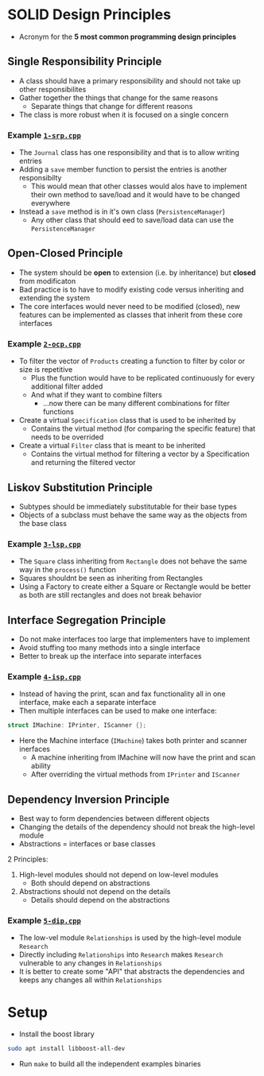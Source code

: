 # SOLID Design Principles
- Acronym for the **5 most common programming design principles**

## **S**ingle Responsibility Principle
- A class should have a primary responsibility and should not take up other responsibilites
- Gather together the things that change for the same reasons
  - Separate things that change for different reasons
- The class is more robust when it is focused on a single concern

### Example [`1-srp.cpp`](1-srp.cpp)
- The `Journal` class has one responsibility and that is to allow writing entries
- Adding a `save` member function to persist the entries is another responsibilty
    - This would mean that other classes would alos have to implement their own method to save/load and it would have to be changed everywhere
- Instead a `save` method is in it's own class (`PersistenceManager`)
    - Any other class that should eed to save/load data can use the `PersistenceManager`

## **O**pen-Closed Principle
- The system should be **open** to extension (i.e. by inheritance) but **closed** from modificaton
- Bad practice is to have to modify existing code versus inheriting and extending the system
- The core interfaces would never need to be modified (closed), new features can be implemented as classes that inherit from these core interfaces

### Example [`2-ocp.cpp`](2-ocp.cpp)
- To filter the vector of `Products` creating a function to filter by color or size is repetitive
  - Plus the function would have to be replicated continuously for every additional filter added
  - And what if they want to combine filters
    - ...now there can be many different combinations for filter functions
- Create a virtual `Specification` class that is used to be inherited by
  - Contains the virtual method (for comparing the specific feature) that needs to be overrided
- Create a virtual `Filter` class that is meant to be inherited
  - Contains the virtual method for filtering a vector by a Specification and returning the filtered vector


## **L**iskov Substitution Principle
- Subtypes should be immediately substitutable for their base types
- Objects of a subclass must behave the same way as the objects from the base class

### Example [`3-lsp.cpp`](3-lsp.cpp)
- The `Square` class inheriting from `Rectangle` does not behave the same way in the `process()` function
- Squares shouldnt be seen as inheriting from Rectangles
- Using a Factory to create either a Square or Rectangle would be better as both are still rectangles and does not break behavior

## **I**nterface Segregation Principle
- Do not make interfaces too large that implementers have to implement
- Avoid stuffing too many methods into a single interface
- Better to break up the interface into separate interfaces

### Example [`4-isp.cpp`](4-isp.cpp)
- Instead of having the print, scan and fax functionality all in one interface, make each a separate interface
- Then multiple interfaces can be used to make one interface:
```cpp
struct IMachine: IPrinter, IScanner {};
```
- Here the Machine interface (`IMachine`) takes both printer and scanner inerfaces
  - A machine inheriting from IMachine will now have the print and scan ability
  - After overriding the virtual methods from `IPrinter` and `IScanner`


## **D**ependency Inversion Principle
- Best way to form dependencies between different objects
- Changing the details of the dependency should not break the high-level module
- Abstractions = interfaces or base classes


2 Principles:
1. High-level modules should not depend on low-level modules
    - Both should depend on abstractions
2. Abstractions should not depend on the details
    - Details should depend on the abstractions

### Example [`5-dip.cpp`](5-dip.cpp)
- The low-vel module `Relationships` is used by the high-level module `Research`
- Directly including `Relationships` into `Research` makes `Research` vulnerable to any changes in `Relationships`
- It is better to create some "API" that abstracts the dependencies and keeps any changes all within `Relationships`

# Setup
- Install the boost library
```bash
sudo apt install libboost-all-dev
```

- Run `make` to build all the independent examples binaries